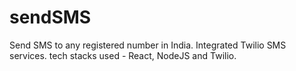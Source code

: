 # sendSMS
Send SMS to any registered number in India. Integrated Twilio SMS services. tech stacks used - React, NodeJS and Twilio.
